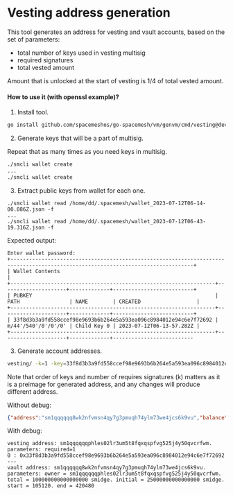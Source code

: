 Vesting address generation
===

This tool generates an address for vesting and vault accounts, based on the set of parameters:
- total number of keys used in vesting multisig
- required signatures
- total vested amount

Amount that is unlocked at the start of vesting is 1/4 of total vested amount.

#### How to use it (with openssl example)?

1. Install tool.

```bash
go install github.com/spacemeshos/go-spacemesh/vm/genvm/cmd/vesting@develop
```

2. Generate keys that will be a part of multisig.

Repeat that as many times as you need keys in multisig.

```bash
./smcli wallet create
...
./smcli wallet create
```


3. Extract public keys from wallet for each one.

```
./smcli wallet read /home/dd/.spacemesh/wallet_2023-07-12T06-14-00.086Z.json -f
...
./smcli wallet read /home/dd/.spacemesh/wallet_2023-07-12T06-43-19.316Z.json -f
```

Expected output:

```
Enter wallet password: 
+---------------------------------------------------------------------------------------------------------------------------------+
| Wallet Contents                                                                                                                 |
+------------------------------------------------------------------+---------------------+-------------+--------------------------+
| PUBKEY                                                           | PATH                | NAME        | CREATED                  |
+------------------------------------------------------------------+---------------------+-------------+--------------------------+
| 33f8d3b3a9fd558ccef98e9693b6b264e5a593ea096c8984012e94c6e7f72692 | m/44'/540'/0'/0'/0' | Child Key 0 | 2023-07-12T06-13-57.282Z |
+------------------------------------------------------------------+---------------------+-------------+--------------------------
```

3. Generate account addresses.

```bash
vesting/ -k=1 -key=33f8d3b3a9fd558ccef98e9693b6b264e5a593ea096c8984012e94c6e7f72692 -key=93f801839a7e709f4c270370665ee71b7d86b5f65cb816559503b311d3213962 -total=100000000e9
```

Note that order of keys and number of requires signatures (k) matters as it is a preimage for generated address, 
and any changes will produce different address.


Without debug:

```json
{"address":"sm1qqqqqq8wk2nfvmsn4qy7g3pmuqh74ylm73we4jcs6k9vu","balance":100000000000000000}
```

With debug:

```
vesting address: sm1qqqqqqphles02lr3um5t8fqxqspfvg525j4y50qvcrfwm.
parameters: required=1
0 : 0x33f8d3b3a9fd558ccef98e9693b6b264e5a593ea096c8984012e94c6e7f72692
---
vault address: sm1qqqqqq8wk2nfvmsn4qy7g3pmuqh74ylm73we4jcs6k9vu.
parameters: owner = sm1qqqqqqphles02lr3um5t8fqxqspfvg525j4y50qvcrfwm. total = 100000000000000000 smidge. initial = 25000000000000000 smidge. start = 105120. end = 420480
```






